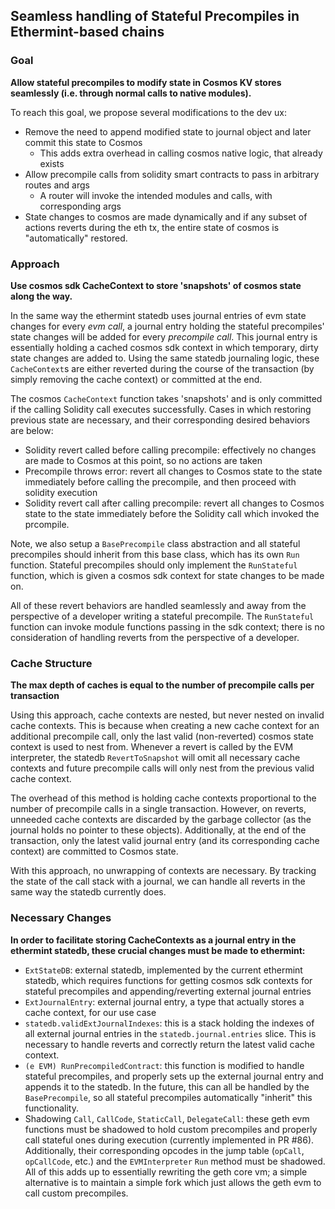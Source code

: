 ## Seamless handling of Stateful Precompiles in Ethermint-based chains

### Goal

**Allow stateful precompiles to modify state in Cosmos KV stores seamlessly (i.e. through normal calls to native modules).**

To reach this goal, we propose several modifications to the dev ux:

- Remove the need to append modified state to journal object and later commit this state to Cosmos
  - This adds extra overhead in calling cosmos native logic, that already exists
- Allow precompile calls from solidity smart contracts to pass in arbitrary routes and args
  - A router will invoke the intended modules and calls, with corresponding args
- State changes to cosmos are made dynamically and if any subset of actions reverts during the eth
  tx, the entire state of cosmos is "automatically" restored.

### Approach

**Use cosmos sdk CacheContext to store 'snapshots' of cosmos state along the way.**

In the same way the ethermint statedb uses journal entries of evm state changes for every _evm call_, a journal entry holding the stateful precompiles' state changes will be added for every _precompile call_. This journal entry is essentially holding a cached cosmos sdk context in which temporary, dirty state changes are added to. Using the same statedb journaling logic, these `CacheContext`s are either reverted during the course of the transaction (by simply removing the cache context) or committed at the end. 

The cosmos `CacheContext` function takes 'snapshots' and is only committed if the calling Solidity call executes successfully. Cases in which restoring previous state are necessary, and their corresponding desired behaviors are below:

- Solidity revert called before calling precompile: effectively no changes are made to Cosmos at
  this point, so no actions are taken
- Precompile throws error: revert all changes to Cosmos state to the state immediately before
  calling the precompile, and then proceed with solidity execution
- Solidity revert call after calling precompile: revert all changes to Cosmos state to the state
  immediately before the Solidity call which invoked the prcompile.

Note, we also setup a `BasePrecompile` class abstraction and all stateful precompiles
should inherit from this base class, which has its own `Run` function. Stateful precompiles should only implement the `RunStateful` function, which is given a cosmos sdk context for state changes to be made on.

All of these revert behaviors are handled seamlessly and away from the perspective of a developer writing a stateful precompile. The `RunStateful` function can invoke module functions passing in the sdk context; there is no consideration of handling reverts from the perspective of a developer. 

### Cache Structure

**The max depth of caches is equal to the number of precompile calls per transaction**

Using this approach, cache contexts are nested, but never nested on invalid cache contexts. This is because when creating a new cache context for an additional precompile call, only the last valid (non-reverted) cosmos state context is used to nest from. Whenever a revert is called by the EVM interpreter, the statedb `RevertToSnapshot` will omit all necessary cache contexts and future precompile calls will only nest from the previous valid cache context. 

The overhead of this method is holding cache contexts proportional to the number of precompile calls in a single transaction. However, on reverts, unneeded cache contexts are discarded by the garbage collector (as the journal holds no pointer to these objects). Additionally, at the end of the transaction, only the latest valid journal entry (and its corresponding cache context) are committed to Cosmos state. 

With this approach, no unwrapping of contexts are necessary. By tracking the state of the call stack with a journal, we can handle all reverts in the same way the statedb currently does. 

### Necessary Changes

**In order to facilitate storing CacheContexts as a journal entry in the ethermint statedb, these crucial changes must be made to ethermint:**

- `ExtStateDB`: external statedb, implemented by the current ethermint statedb, which requires functions for getting cosmos sdk contexts for stateful precompiles and appending/reverting external journal entries
- `ExtJournalEntry`: external journal entry, a type that actually stores a cache context, for our use case
- `statedb.validExtJournalIndexes`: this is a stack holding the indexes of all external journal entries in the `statedb.journal.entries` slice. This is necessary to handle reverts and correctly return the latest valid cache context.
- `(e EVM) RunPrecompiledContract`: this function is modified to handle stateful precompiles, and properly sets up the external journal entry and appends it to the statedb. In the future, this can all be handled by the `BasePrecompile`, so all stateful precompiles automatically "inherit" this functionality. 
- Shadowing `Call`, `CallCode`, `StaticCall`, `DelegateCall`: these geth evm functions must be shadowed to hold custom precompiles and properly call stateful ones during execution (currently implemented in PR #86). Additionally, their corresponding opcodes in the jump table (`opCall`, `opCallCode`, etc.) and the `EVMInterpreter` `Run` method must be shadowed. All of this adds up to essentially rewriting the geth core vm; a simple alternative is to maintain a simple fork which just allows the geth evm to call custom precompiles.
